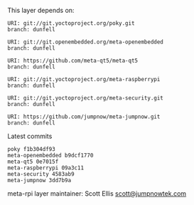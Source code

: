 This layer depends on:

    URI: git://git.yoctoproject.org/poky.git
    branch: dunfell

    URI: git://git.openembedded.org/meta-openembedded
    branch: dunfell

    URI: https://github.com/meta-qt5/meta-qt5
    branch: dunfell

    URI: git://git.yoctoproject.org/meta-raspberrypi
    branch: dunfell

    URI: git://git.yoctoproject.org/meta-security.git
    branch: dunfell

    URI: https://github.com/jumpnow/meta-jumpnow.git
    branch: dunfell

Latest commits

    poky f1b304df93
    meta-openembedded b9dcf1770
    meta-qt5 0e7015f
    meta-raspberrypi 09a3c11
    meta-security 4583ab9
    meta-jumpnow 3dd7b9a

meta-rpi layer maintainer: Scott Ellis <scott@jumpnowtek.com>

